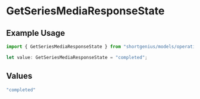 # GetSeriesMediaResponseState

## Example Usage

```typescript
import { GetSeriesMediaResponseState } from "shortgenius/models/operations";

let value: GetSeriesMediaResponseState = "completed";
```

## Values

```typescript
"completed"
```